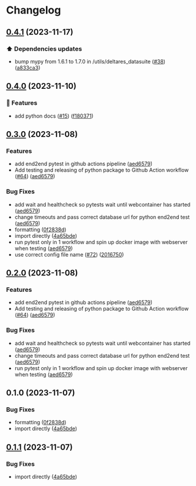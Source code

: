 # Changelog

## [0.4.1](https://github.com/Deltares-research/data-management-suite/compare/deltares_datasuite-v0.4.0...deltares_datasuite-v0.4.1) (2023-11-17)


### :arrow_up: Dependencies updates

* bump mypy from 1.6.1 to 1.7.0 in /utils/deltares_datasuite ([#38](https://github.com/Deltares-research/data-management-suite/issues/38)) ([a833ca3](https://github.com/Deltares-research/data-management-suite/commit/a833ca34821b8cafe29db84f0276c7a1870cb099))

## [0.4.0](https://github.com/Deltares-research/data-management-suite/compare/deltares_datasuite-v0.3.0...deltares_datasuite-v0.4.0) (2023-11-10)


### :rocket: Features

* add python docs ([#15](https://github.com/Deltares-research/data-management-suite/issues/15)) ([f180371](https://github.com/Deltares-research/data-management-suite/commit/f1803716085bba0cfa8b00a5e38ffa9d59428bbb))

## [0.3.0](https://github.com/Deltares-research/data-management-suite/compare/deltares_datasuite-v0.2.0...deltares_datasuite-v0.3.0) (2023-11-08)

### Features

- add end2end pytest in github actions pipeline ([aed6579](https://github.com/Deltares-research/data-management-suite/commit/aed657943cf66dbc483e2a7c26428f1bd0655d74))
- Add testing and releasing of python package to Github Action workflow ([#64](https://github.com/Deltares-research/data-management-suite/issues/64)) ([aed6579](https://github.com/Deltares-research/data-management-suite/commit/aed657943cf66dbc483e2a7c26428f1bd0655d74))

### Bug Fixes

- add wait and healthcheck so pytests wait until webcontainer has started ([aed6579](https://github.com/Deltares-research/data-management-suite/commit/aed657943cf66dbc483e2a7c26428f1bd0655d74))
- change timeouts and pass correct database url for python end2end test ([aed6579](https://github.com/Deltares-research/data-management-suite/commit/aed657943cf66dbc483e2a7c26428f1bd0655d74))
- formatting ([0f2838d](https://github.com/Deltares-research/data-management-suite/commit/0f2838d65a60ab963efdd0504af1a69598b8f52c))
- import directly ([4a65bde](https://github.com/Deltares-research/data-management-suite/commit/4a65bdec8e52c64965271e970d48408b45621d84))
- run pytest only in 1 workflow and spin up docker image with webserver when testing ([aed6579](https://github.com/Deltares-research/data-management-suite/commit/aed657943cf66dbc483e2a7c26428f1bd0655d74))
- use correct config file name ([#72](https://github.com/Deltares-research/data-management-suite/issues/72)) ([2016750](https://github.com/Deltares-research/data-management-suite/commit/2016750fd023c604abab1a217fd1681c10e47b1b))

## [0.2.0](https://github.com/Deltares-research/data-management-suite/compare/deltares-datasuite-v0.1.0...deltares-datasuite-v0.2.0) (2023-11-08)

### Features

- add end2end pytest in github actions pipeline ([aed6579](https://github.com/Deltares-research/data-management-suite/commit/aed657943cf66dbc483e2a7c26428f1bd0655d74))
- Add testing and releasing of python package to Github Action workflow ([#64](https://github.com/Deltares-research/data-management-suite/issues/64)) ([aed6579](https://github.com/Deltares-research/data-management-suite/commit/aed657943cf66dbc483e2a7c26428f1bd0655d74))

### Bug Fixes

- add wait and healthcheck so pytests wait until webcontainer has started ([aed6579](https://github.com/Deltares-research/data-management-suite/commit/aed657943cf66dbc483e2a7c26428f1bd0655d74))
- change timeouts and pass correct database url for python end2end test ([aed6579](https://github.com/Deltares-research/data-management-suite/commit/aed657943cf66dbc483e2a7c26428f1bd0655d74))
- run pytest only in 1 workflow and spin up docker image with webserver when testing ([aed6579](https://github.com/Deltares-research/data-management-suite/commit/aed657943cf66dbc483e2a7c26428f1bd0655d74))

## 0.1.0 (2023-11-07)

### Bug Fixes

- formatting ([0f2838d](https://github.com/Deltares-research/data-management-suite/commit/0f2838d65a60ab963efdd0504af1a69598b8f52c))
- import directly ([4a65bde](https://github.com/Deltares-research/data-management-suite/commit/4a65bdec8e52c64965271e970d48408b45621d84))

## [0.1.1](https://github.com/Deltares-research/data-management-suite/compare/v0.1.0...v0.1.1) (2023-11-07)

### Bug Fixes

- import directly ([4a65bde](https://github.com/Deltares-research/data-management-suite/commit/4a65bdec8e52c64965271e970d48408b45621d84))
